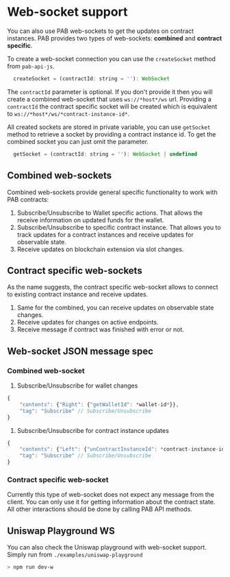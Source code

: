 # Web-socket support

You can also use PAB web-sockets to get the updates on contract instances. PAB provides two types of web-sockets: **combined** and **contract specific**.

To create a web-socket connection you can use the `createSocket` method from `pab-api-js`.

```jsx
  createSocket = (contractId: string = ''): WebSocket 
```

The `contractId` parameter is optional. If you don't provide it then you will create a combined web-socket that uses `ws://*host*/ws` url. Providing a `contractId` the contract specific socket will be created which is equivalent to `ws://*host*/ws/*contract-instance-id*`. 

All created sockets are stored in private variable, you can use `getSocket` method to retrieve a socket by providing a contract instance id. To get the combined socket you can just omit the parameter.

```jsx
  getSocket = (contractId: string = ''): WebSocket | undefined 
```

## Combined web-sockets

Combined web-sockets provide general specific functionality to work with PAB contracts:

1. Subscribe/Unsubscribe to Wallet specific actions. That allows the receive information on updated funds for the wallet.
2. Subscribe/Unsubscribe to specific contract instance. That allows you to track updates for a contract instances and receive updates for observable state.
3. Receive updates on blockchain extension via slot changes.

## Contract specific web-sockets

As the name suggests, the contract specific web-socket allows to connect to existing contract instance and receive updates.

1. Same for the combined, you can receive updates on observable state changes.
2. Receive updates for changes on active endpoints.
3. Receive message if contract was finished with error or not.

## Web-socket JSON message spec

### Combined web-socket

1. Subscribe/Unsubscribe for wallet changes

```jsx
{
	"contents": {"Right": {"getWalletId": *wallet-id*}},
	"tag": "Subscribe" // Subscribe/Unsubscribe
}
```

1. Subscribe/Unsubscribe for contract instance updates

```jsx
{
	"contents": {"Left": {"unContractInstanceId": *contract-instance-id*}},
	"tag": "Subscribe" // Subscribe/Unsubscribe
}
```

### Contract specific web-socket

Currently this type of web-socket does not expect any message from the client. You can only use it for getting information about the contract state. All other interactions should be done by calling PAB API methods.

## Uniswap Playground WS

You can also check the Uniswap playground with web-socket support. Simply run from `./examples/uniswap-playground`

```bash
> npm run dev-w
```